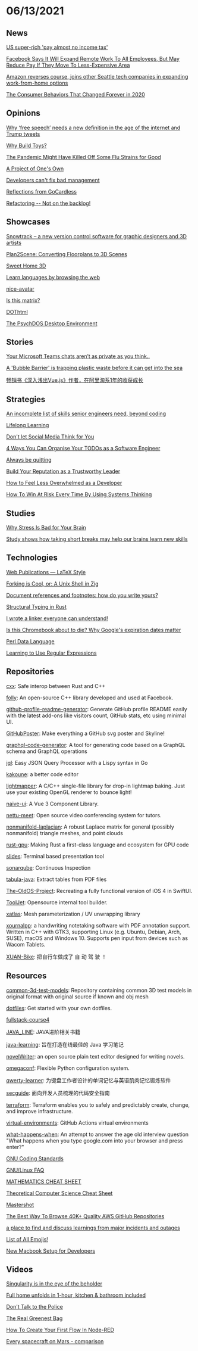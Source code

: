 # 06/13/2021

## News
[US super-rich 'pay almost no income tax'](https://www.bbc.com/news/business-57383869)

[Facebook Says It Will Expand Remote Work To All Employees, But May Reduce Pay If They Move To Less-Expensive Area](https://www.bloomberg.com/news/articles/2021-06-09/facebook-says-it-will-expand-remote-work-to-all-employees)

[Amazon reverses course, joins other Seattle tech companies in expanding work-from-home options](https://mynorthwest.com/2960761/amazon-offering-flexible-work-from-home-options-seattle-tech-companies/)

[The Consumer Behaviors That Changed Forever in 2020](https://www.businesswire.com/news/home/20201216005341/en/The-Consumer-Behaviors-That-Changed-Forever-in-2020)

## Opinions
[Why ‘free speech’ needs a new definition in the age of the internet and Trump tweets](https://theconversation.com/why-free-speech-needs-a-new-definition-in-the-age-of-the-internet-and-trump-tweets-152919)

[Why Build Toys?](https://www.ycombinator.com/library/3U-why-build-toys)

[The Pandemic Might Have Killed Off Some Flu Strains for Good](https://gizmodo.com/the-pandemic-might-have-killed-off-some-flu-strains-for-1847033924)

[A Project of One's Own](http://paulgraham.com/own.html)

[Developers can't fix bad management](https://iism.org/article/developers-can-t-fix-bad-management-57)

[Reflections from GoCardless](https://paprikati.github.io/2021/06/10/leaving-gocardless.html)

[Refactoring -- Not on the backlog!](https://ronjeffries.com/xprog/articles/refactoring-not-on-the-backlog/)

## Showcases
[Snowtrack – a new version control software for graphic designers and 3D artists](https://snowtrack.io/)

[Plan2Scene: Converting Floorplans to 3D Scenes](https://3dlg-hcvc.github.io/plan2scene/)

[Sweet Home 3D](http://www.sweethome3d.com/)

[Learn languages by browsing the web](https://www.fluent.co/)

[nice-avatar](https://nice-avatar.chilllab.io/)

[Is this matrix?](https://isthisamatrix.com/)

[DOThtml](https://dothtml.org/)

[The PsychDOS Desktop Environment](https://psychoslinux.gitlab.io/DOS/SCRNSHOT.HTM)

## Stories
[Your Microsoft Teams chats aren’t as private as you think..](https://infinitelogins.com/2021/06/06/your-microsoft-teams-chats-arent-as-private-as-you-think/)

[A 'Bubble Barrier' is trapping plastic waste before it can get into the sea](https://edition.cnn.com/2021/06/08/europe/bubble-barrier-sea-c2e-spc-intl/index.html)

[畅销书《深入浅出Vue.js》作者，在阿里淘系1年的收获成长](https://mp.weixin.qq.com/s?__biz=Mzg4MjE5OTI4Mw==&mid=2247488285&idx=1&sn=d540e16d038234f0351047ce8461004a&scene=21#wechat_redirect)

## Strategies
[An incomplete list of skills senior engineers need, beyond coding](https://skamille.medium.com/an-incomplete-list-of-skills-senior-engineers-need-beyond-coding-8ed4a521b29f)

[Lifelong Learning](https://sahilbloom.substack.com/p/lifelong-learning)

[Don't let Social Media Think for You](https://www.disgustinglyoptimistic.com/post/don-t-let-social-media-think-for-you)

[4 Ways You Can Organise Your TODOs as a Software Engineer](https://medium.com/agileinsider/4-ways-you-can-organise-your-todos-as-a-software-engineer-2bf2901ee503)

[Always be quitting](https://jmmv.dev/2021/04/always-be-quitting.html)

[Build Your Reputation as a Trustworthy Leader](https://hbr.org/2021/06/build-your-reputation-as-a-trustworthy-leader)

[How to Feel Less Overwhelmed as a Developer](https://medium.com/@juliahaigh/how-to-feel-less-overwhelmed-as-a-developer-79bc816709de)

[How To Win At Risk Every Time By Using Systems Thinking](https://thesystemisdown.substack.com/p/how-to-win-at-risk-every-time-by)

## Studies
[Why Stress Is Bad for Your Brain](https://fermatslibrary.com/s/why-stress-is-bad-for-your-brain#email-newsletter)

[Study shows how taking short breaks may help our brains learn new skills](https://www.ninds.nih.gov/News-Events/News-and-Press-Releases/Press-Releases/Study-shows-how-taking-short-breaks-may-help-our-brains)

## Technologies
[Web Publications — LaTeX Style](https://goessner.github.io/mdmath/publication.html)

[Forking is Cool, or: A Unix Shell in Zig](http://ratfactor.com/zig/forking-is-cool)

[Document references and footnotes: how do you write yours?](https://design102.blog.gov.uk/2021/05/28/document-references-and-footnotes-how-do-you-write-yours/)

[Structural Typing in Rust](https://beachape.com/blog/2021/05/25/structural-typing-in-rust/)

[I wrote a linker everyone can understand!](https://briancallahan.net/blog/20210609.html)

[Is this Chromebook about to die? Why Google's expiration dates matter](https://www.pcworld.com/article/3570263/77-chromebooks-you-shouldnt-buy-why-googles-expiration-dates-matter.html)

[Perl Data Language](http://pdl.perl.org/)

[Learning to Use Regular Expressions](https://gnosis.cx/publish/programming/regular_expressions.html)

## Repositories
[cxx](https://github.com/dtolnay/cxx): Safe interop between Rust and C++

[folly](https://github.com/facebook/folly): An open-source C++ library developed and used at Facebook.

[github-profile-readme-generator](https://github.com/rahuldkjain/github-profile-readme-generator): Generate GitHub profile README easily with the latest add-ons like visitors count, GitHub stats, etc using minimal UI.

[GitHubPoster](https://github.com/yihong0618/GitHubPoster): Make everything a GitHub svg poster and Skyline!

[graphql-code-generator](https://github.com/dotansimha/graphql-code-generator): A tool for generating code based on a GraphQL schema and GraphQL operations

[jql](https://github.com/cube2222/jql): Easy JSON Query Processor with a Lispy syntax in Go

[kakoune](https://github.com/mawww/kakoune): a better code editor

[lightmapper](https://github.com/ands/lightmapper): A C/C++ single-file library for drop-in lightmap baking. Just use your existing OpenGL renderer to bounce light!

[naive-ui](https://github.com/TuSimple/naive-ui): A Vue 3 Component Library.

[nettu-meet](https://github.com/fmeringdal/nettu-meet): Open source video conferencing system for tutors.

[nonmanifold-laplacian](https://github.com/nmwsharp/nonmanifold-laplacian): A robust Laplace matrix for general (possibly nonmanifold) triangle meshes, and point clouds

[rust-gpu](https://github.com/EmbarkStudios/rust-gpu): Making Rust a first-class language and ecosystem for GPU code

[slides](https://github.com/maaslalani/slides): Terminal based presentation tool

[sonarqube](https://github.com/SonarSource/sonarqube): Continuous Inspection

[tabula-java](https://github.com/tabulapdf/tabula-java): Extract tables from PDF files

[The-OldOS-Project](https://github.com/zzanehip/The-OldOS-Project): Recreating a fully functional version of iOS 4 in SwiftUI.

[ToolJet](https://github.com/ToolJet/ToolJet): Opensource internal tool builder.

[xatlas](https://github.com/jpcy/xatlas): Mesh parameterization / UV unwrapping library

[xournalpp](https://github.com/xournalpp/xournalpp): a handwriting notetaking software with PDF annotation support. Written in C++ with GTK3, supporting Linux (e.g. Ubuntu, Debian, Arch, SUSE), macOS and Windows 10. Supports pen input from devices such as Wacom Tablets.

[XUAN-Bike](https://github.com/peng-zhihui/XUAN-Bike): 把自行车做成了 自 动 驾 驶 ！

## Resources
[common-3d-test-models](https://github.com/alecjacobson/common-3d-test-models): Repository containing common 3D test models in original format with original source if known and obj mesh

[dotfiles](https://github.com/driesvints/dotfiles): Get started with your own dotfiles.

[fullstack-course4](https://github.com/jhu-ep-coursera/fullstack-course4)

[JAVA_LINE](https://github.com/singgel/JAVA_LINE): JAVA进阶相关书籍

[java-learning](https://github.com/brianway/java-learning): 旨在打造在线最佳的 Java 学习笔记

[novelWriter](https://github.com/vkbo/novelWriter): an open source plain text editor designed for writing novels.

[omegaconf](https://github.com/omry/omegaconf): Flexible Python configuration system.

[qwerty-learner](https://github.com/Kaiyiwing/qwerty-learner): 为键盘工作者设计的单词记忆与英语肌肉记忆锻炼软件

[secguide](https://github.com/Tencent/secguide): 面向开发人员梳理的代码安全指南

[terraform](https://github.com/hashicorp/terraform): Terraform enables you to safely and predictably create, change, and improve infrastructure.

[virtual-environments](https://github.com/actions/virtual-environments): GitHub Actions virtual environments

[what-happens-when](https://github.com/alex/what-happens-when): An attempt to answer the age old interview question "What happens when you type google.com into your browser and press enter?"

[GNU Coding Standards](https://www.gnu.org/prep/standards/standards.html)

[GNU/Linux FAQ](https://www.gnu.org/gnu/gnu-linux-faq.html)

[MATHEMATICS CHEAT SHEET](https://ourway.keybase.pub/mathematics_cheat_sheet.pdf)

[Theoretical Computer Science Cheat Sheet](https://www.tug.org/texshowcase/cheat.pdf)

[Mastershot](https://mastershot.app/)

[The Best Way To Browse 40K+ Quality AWS GitHub Repositories](https://app.polymersearch.com/discover/aws)

[a place to find and discuss learnings from major incidents and outages](https://postmortem.io/)

[List of All Emojis!](https://listemoji.com/)

[New Macbook Setup for Developers](https://thescottkrause.com/emerging_tech/new_macbook_setup_for_dev/)

## Videos
[Singularity is in the eye of the beholder](https://wandb.ai/wandb_fc/gradient-dissent/reports/Peter-Norvig-Google-s-Director-of-Research-Singularity-is-in-the-eye-of-the-beholder--Vmlldzo2MTYwNjk?galleryTag=gradient-dissent)

[Full home unfolds in 1-hour, kitchen & bathroom included](https://www.youtube.com/watch?v=_W2YDxVi02I)

[Don't Talk to the Police](https://www.youtube.com/watch?v=d-7o9xYp7eE&t=4s)

[The Real Greenest Bag](https://www.youtube.com/watch?v=JvzvM9tf5s0)

[How To Create Your First Flow In Node-RED](https://www.youtube.com/watch?v=cVWVr_T7kQ0)

[Every spacecraft on Mars - comparison](https://www.youtube.com/watch?v=ER6EO4B7V68)
